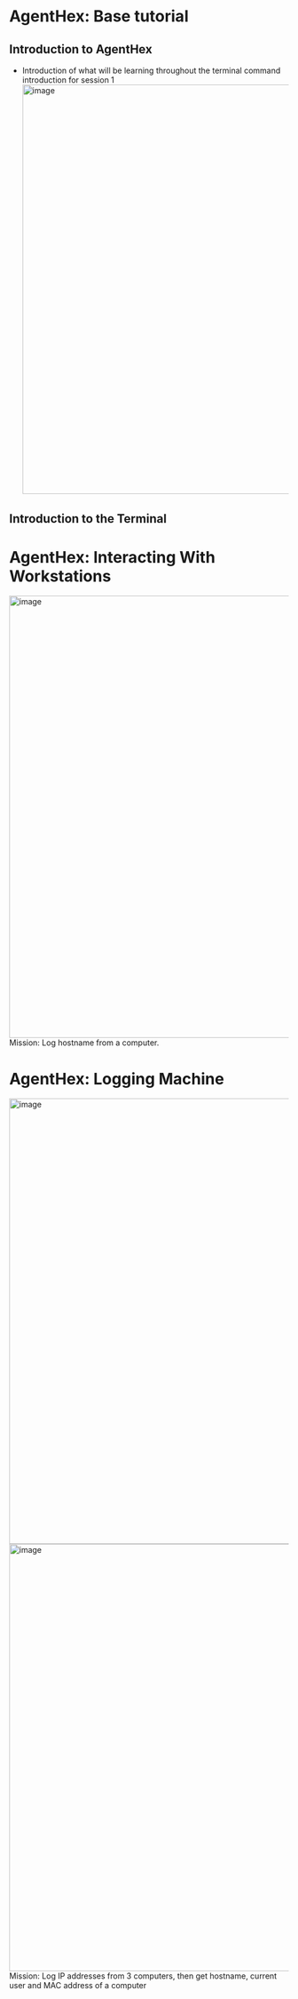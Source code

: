 # AgentHex: Base tutorial
## Introduction to AgentHex
- Introduction of what will be learning throughout the terminal command introduction for session 1
  <img width="1362" height="737" alt="image" src="https://github.com/user-attachments/assets/765a882c-06a3-4f7c-baa3-f7af9ac62012" />

## Introduction to the Terminal
# AgentHex: Interacting With Workstations
<img width="1424" height="796" alt="image" src="https://github.com/user-attachments/assets/6ba50733-28ce-4d94-9e8d-6d016dd7f27b" />
Mission: Log hostname from a computer.

# AgentHex: Logging Machine
<img width="1455" height="802" alt="image" src="https://github.com/user-attachments/assets/5fdd9b9a-7879-4ad1-b916-619cfef273ea" />
<img width="1411" height="769" alt="image" src="https://github.com/user-attachments/assets/9ec0ecd5-3560-4e6f-aa30-9c45028fc36c" />
Mission: Log IP addresses from 3 computers, then get hostname, current user and MAC address of a computer

